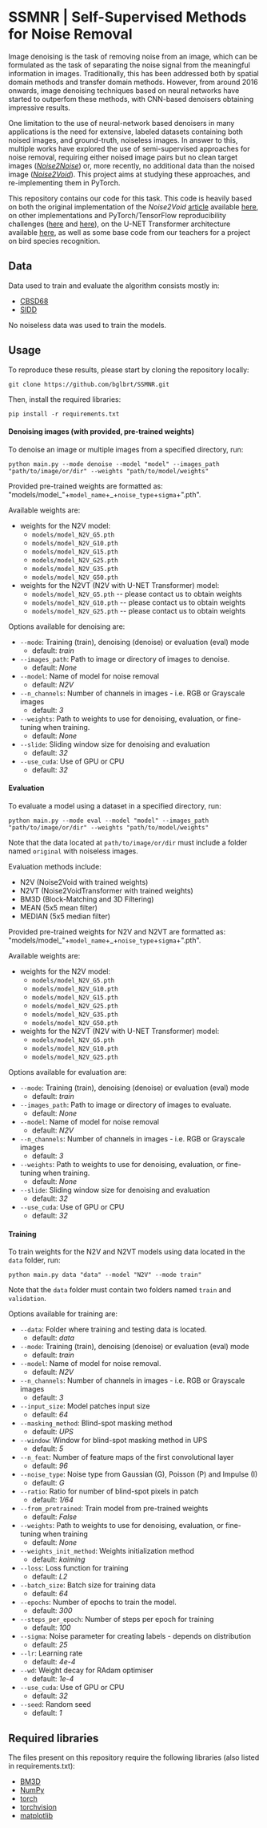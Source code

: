 # SSMNR | Self-Supervised Methods for Noise Removal

Image denoising is the task of removing noise from an image, which can be formulated as the task of separating the noise signal from the meaningful information in images. Traditionally, this has been addressed both by spatial domain methods and transfer domain methods. However, from around 2016 onwards, image denoising techniques based on neural networks have started to outperfom these methods, with CNN-based denoisers obtaining impressive results.

One limitation to the use of neural-network based denoisers in many applications is the need for extensive, labeled datasets containing both noised images, and ground-truth, noiseless images. In answer to this, multiple works have explored the use of semi-supervised approaches for noise removal, requiring either noised image pairs but no clean target images ([*Noise2Noise*](https://arxiv.org/abs/1803.04189)) or, more recently, no additional data than the noised image ([*Noise2Void*](https://arxiv.org/abs/1811.10980)). This project aims at studying these approaches, and re-implementing them in PyTorch.

This repository contains our code for this task. This code is heavily based on both the original implementation of the *Noise2Void* [article](https://arxiv.org/abs/1811.10980) available [here](https://github.com/juglab/n2v), on other implementations and PyTorch/TensorFlow reproducibility challenges ([here](https://github.com/COMP6248-Reproducability-Challenge/selfsupervised-denoising) and [here](https://github.com/hanyoseob/pytorch-noise2void)), on the U-NET Transformer architecture available [here](https://github.com/HXLH50K/U-Net-Transformer/), as well as some base code from our teachers for a project on bird species recognition.

## Data

Data used to train and evaluate the algorithm consists mostly in:
- [CBSD68](https://github.com/clausmichele/CBSD68-dataset)
- [SIDD](https://www.eecs.yorku.ca/~kamel/sidd/)

No noiseless data was used to train the models.

## Usage

To reproduce these results, please start by cloning the repository locally:

```
git clone https://github.com/bglbrt/SSMNR.git
```

Then, install the required libraries:

```
pip install -r requirements.txt
```

#### Denoising images (with provided, pre-trained weights)

To denoise an image or multiple images from a specified directory, run:

```
python main.py --mode denoise --model "model" --images_path "path/to/image/or/dir" --weights "path/to/model/weights"
```

Provided pre-trained weights are formatted as: "models/model_"+`model_name`+_+`noise_type`+`sigma`+".pth".

Available weights are:
- weights for the N2V model:
  - `models/model_N2V_G5.pth`
  - `models/model_N2V_G10.pth`
  - `models/model_N2V_G15.pth`
  - `models/model_N2V_G25.pth`
  - `models/model_N2V_G35.pth`
  - `models/model_N2V_G50.pth`
- weights for the N2VT (N2V with U-NET Transformer) model:
  - `models/model_N2V_G5.pth` -- please contact us to obtain weights
  - `models/model_N2V_G10.pth` -- please contact us to obtain weights
  - `models/model_N2V_G25.pth` -- please contact us to obtain weights

Options available for denoising are:

* `--mode`:
  Training (train), denoising (denoise) or evaluation (eval) mode
  - default: *train*
* `--images_path`:
  Path to image or directory of images to denoise.
  - default: *None*
* `--model`:
  Name of model for noise removal
  - default: *N2V*
* `--n_channels`:
  Number of channels in images - i.e. RGB or Grayscale images
  - default: *3*
* `--weights`:
  Path to weights to use for denoising, evaluation, or fine-tuning when training.
  - default: *None*
* `--slide`:
  Sliding window size for denoising and evaluation
  - default: *32*      
* `--use_cuda`:
  Use of GPU or CPU
  - default: *32*

#### Evaluation

To evaluate a model using a dataset in a specified directory, run:

```
python main.py --mode eval --model "model" --images_path "path/to/image/or/dir" --weights "path/to/model/weights"
```

Note that the data located at `path/to/image/or/dir` must include a folder named `original` with noiseless images.

Evaluation methods include:
- N2V (Noise2Void with trained weights)
- N2VT (Noise2VoidTransformer with trained weights)
- BM3D (Block-Matching and 3D Filtering)
- MEAN (5x5 mean filter)
- MEDIAN (5x5 median filter)

Provided pre-trained weights for N2V and N2VT are formatted as: "models/model_"+`model_name`+_+`noise_type`+`sigma`+".pth".

Available weights are:
- weights for the N2V model:
  - `models/model_N2V_G5.pth`
  - `models/model_N2V_G10.pth`
  - `models/model_N2V_G15.pth`
  - `models/model_N2V_G25.pth`
  - `models/model_N2V_G35.pth`
  - `models/model_N2V_G50.pth`
- weights for the N2VT (N2V with U-NET Transformer) model:
  - `models/model_N2V_G5.pth`
  - `models/model_N2V_G10.pth`
  - `models/model_N2V_G25.pth`

Options available for evaluation are:

* `--mode`:
  Training (train), denoising (denoise) or evaluation (eval) mode
  - default: *train*
* `--images_path`:
  Path to image or directory of images to evaluate.
  - default: *None*
* `--model`:
  Name of model for noise removal
  - default: *N2V*
* `--n_channels`:
  Number of channels in images - i.e. RGB or Grayscale images
  - default: *3*
* `--weights`:
  Path to weights to use for denoising, evaluation, or fine-tuning when training.
  - default: *None*
* `--slide`:
  Sliding window size for denoising and evaluation
  - default: *32*      
* `--use_cuda`:
  Use of GPU or CPU
  - default: *32*

#### Training

To train weights for the N2V and N2VT models using data located in the ``data`` folder, run:

```
python main.py data "data" --model "N2V" --mode train"
```

Note that the `data` folder must contain two folders named `train` and `validation`.

Options available for training are:

  * `--data`:
    Folder where training and testing data is located.
    - default: *data*
  * `--mode`:
    Training (train), denoising (denoise) or evaluation (eval) mode
    - default: *train*
  * `--model`:
    Name of model for noise removal.
    - default: *N2V*
  * `--n_channels`:
    Number of channels in images - i.e. RGB or Grayscale images
    - default: *3*
  * `--input_size`:
    Model patches input size
    - default: *64*
  * `--masking_method`:
    Blind-spot masking method
    - default: *UPS*
  * `--window`:
    Window for blind-spot masking method in UPS
    - default: *5*
  * `--n_feat`:
    Number of feature maps of the first convolutional layer
    - default: *96*
  * `--noise_type`:
    Noise type from Gaussian (G), Poisson (P) and Impulse (I)
    - default: *G*
  * `--ratio`:
    Ratio for number of blind-spot pixels in patch
    - default: *1/64*
  * `--from_pretrained`:
    Train model from pre-trained weights
    - default: *False*
  * `--weights`:
    Path to weights to use for denoising, evaluation, or fine-tuning when training
    - default: *None*
  * `--weights_init_method`:
    Weights initialization method
    - default: *kaiming*
  * `--loss`:
    Loss function for training
    - default: *L2*
  * `--batch_size`:
    Batch size for training data
    - default: *64*
  * `--epochs`:
    Number of epochs to train the model.
    - default: *300*
  * `--steps_per_epoch`:
    Number of steps per epoch for training
    - default: *100*
  * `--sigma`:
    Noise parameter for creating labels - depends on distribution
    - default: *25*
  * `--lr`:
    Learning rate
    - default: *4e-4*
  * `--wd`:
    Weight decay for RAdam optimiser
    - default: *1e-4*  
  * `--use_cuda`:
    Use of GPU or CPU
    - default: *32*  
  * `--seed`:
    Random seed
    - default: *1*

## Required libraries

The files present on this repository require the following libraries (also listed in requirements.txt):
 - [BM3D](https://webpages.tuni.fi/foi/GCF-BM3D/index.html)
 - [NumPy](https://numpy.org)
 - [torch](https://pytorch.org)
 - [torchvision](https://pytorch.org/vision/stable/index.html)
 - [matplotlib](https://matplotlib.org)
